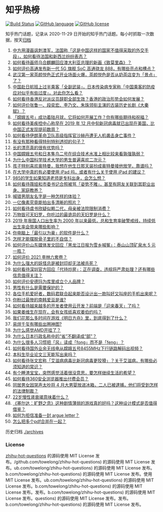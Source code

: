 # 知乎热榜
[![Build Status](https://github.com/ToWeLong/zhihu-hot-questions/workflows/CI/badge.svg)](https://github.com/ToWeLong/zhihu-hot-questions/actions)
[![GitHub language](https://img.shields.io/badge/language-golang-orange.svg)](https://golang.org/)
[![GitHub license](https://img.shields.io/github/license/ToWeLong/zhihu-hot-questions)](https://github.com/ToWeLong/zhihu-hot-questions/blob/main/LICENSE)

知乎热门话题，记录从 2020-11-29 日开始的知乎热门话题。每小时抓取一次数据，按天[归档](./archives)

<!-- BEGIN -->

1. [中方用漫画讽刺澳军，法国称「这是中国这样的国家不值得采取的外交手段」，如何看待法国和新西兰纷纷表态？](https://www.zhihu.com/question/432882362) 
1. [如何看待画师乌合麒麟回应澳大利亚总理的新画《致莫里森》？](https://www.zhihu.com/question/432890992) 
1. [如何评价高通发布新一代 5G 旗舰 SoC 高通骁龙 888，有哪些亮点和槽点？](https://www.zhihu.com/question/432911687) 
1. [武汉第一家茶颜悦色正式开业场面火爆，茶颜悦色是否从奶茶店变为「景点」了？](https://www.zhihu.com/question/432808640) 
1. [中国赴日航班上过半乘客「全副武装」，日本传染病专家称「中国乘客的防疫应对似乎有些过度」，对此你怎么看？](https://www.zhihu.com/question/432841136) 
1. [如何看待香港反对派议员辞职全部生效？香港的政治形势会如何发展？](https://www.zhihu.com/question/432850756) 
1. [如何评价张鲁一、段奕宏、李乃文、朱珠领衔主演的古装历史长剧《大秦赋》？](https://www.zhihu.com/question/432661160) 
1. [「嫦娥五号」成功着陆月球，它将如何开展工作？你有哪些期待和祝福？](https://www.zhihu.com/question/432898394) 
1. [如何看待美疾控中心称早在 2019 年 12 月中旬新冠病毒就已出现在美国，比中国正式发现提前数周？](https://www.zhihu.com/question/432821750) 
1. [如何看待伊朗革命卫队高级指挥官沙赫丹遭无人机袭击身亡事件？](https://www.zhihu.com/question/432775510) 
1. [有没有那种看得特别特别透彻的句子？](https://www.zhihu.com/question/426591942) 
1. [长的漂亮真的很有优势吗？](https://www.zhihu.com/question/301105442) 
1. [中国嫦娥五号和日本隼鸟二号在综合技术水准上相比较来看孰强孰弱？](https://www.zhihu.com/question/427321294) 
1. [为什么中国科学技术大学的男生普遍喜欢二次元？](https://www.zhihu.com/question/323780934) 
1. [孩子特别喜欢奥特曼，我想在他生日那天装扮成奥特曼接他放学，靠谱吗？](https://www.zhihu.com/question/431566638) 
1. [在大学中真的有必要使用 iPad 吗，或者有什么关于使用 iPad 的建议？](https://www.zhihu.com/question/373915793) 
1. [985的学生如果知道老师是专科出身，会怎么想？](https://www.zhihu.com/question/422724836) 
1. [如何看待薇娅和市委书记合照被骂「姿势不雅」，甚至有网友关联到其职业出身、家庭教养？](https://www.zhihu.com/question/432826037) 
1. [喊错男朋友名字是一种怎样的体验？](https://www.zhihu.com/question/360903835) 
1. [一亿像素究竟能拍出多清晰的照片？](https://www.zhihu.com/question/432727891) 
1. [如何看待虞书欣疑似赖二代，母亲被法院限制消费？](https://www.zhihu.com/question/432863444) 
1. [万物皆可天妇罗，你吃过的最诡异的天妇罗是什么？](https://www.zhihu.com/question/430736917) 
1. [2019 年我国人口出生率为 2000 年以来最低，总和生育率破警戒线，持续低出生率会带来哪些影响？](https://www.zhihu.com/question/432867545) 
1. [你电脑上「最引以为豪」的软件是什么？](https://www.zhihu.com/question/21065451) 
1. [怎样才能摆脱骨子里的不自信？](https://www.zhihu.com/question/327333707) 
1. [如何评价山东媒体发文回应「黑龙江日报为雪乡喊冤」：泰山山顶矿泉水 5 元一瓶？](https://www.zhihu.com/question/432845944) 
1. [如何评价 2021 李林六套卷？](https://www.zhihu.com/question/427777043) 
1. [为什么强大的妖怪总是被封印却无法被杀死？](https://www.zhihu.com/question/41971858) 
1. [如何看待深圳官方回应「代持炒房」：正在调查，违规将严肃处理？还有哪些信息值得关注？](https://www.zhihu.com/question/432730072) 
1. [如何评价安德玛为库里成立个人品牌？](https://www.zhihu.com/question/432776997) 
1. [男性有什么是需要保护的？](https://www.zhihu.com/question/432288333) 
1. [各位手机爱好者，数码君联合起来能否设计出一款叫好又叫座的手机出来呢？](https://www.zhihu.com/question/431349954) 
1. [你粉过最惨的南韩爱豆是谁?](https://www.zhihu.com/question/355278781) 
1. [如何看待越来越多的开发者使用云开发？前端是「迎来春天」了吗？](https://www.zhihu.com/question/432866760) 
1. [如果姜维生在现在，会有女孩纸喜欢姜伯约吗？](https://www.zhihu.com/question/432615902) 
1. [我们花那么多时间在游戏《明日方舟》里，到底得到了什么？](https://www.zhihu.com/question/432099890) 
1. [易烊千玺有哪些出圈神图?](https://www.zhihu.com/question/408938059) 
1. [为什么感觉AMD开挂了？](https://www.zhihu.com/question/427829019) 
1. [为什么日本行政名称中的“省”不翻译成“部”？](https://www.zhihu.com/question/59036130) 
1. [为什么很多人习惯把「风」读成「fong」而不是「feng」？](https://www.zhihu.com/question/20493313) 
1. [如何看待国外业余无线电从嫦娥五号8455MHz下行链路解码出视频？](https://www.zhihu.com/question/432024687) 
1. [本科生毕业论文三天能写出来吗？](https://www.zhihu.com/question/318584992) 
1. [如何看待张文宏称「艾滋病病毒比新冠病毒更狡猾」？关于艾滋病，有哪些必须知道的常识？](https://www.zhihu.com/question/432790701) 
1. [有个睡渣宝宝，突然感觉活着很没意思，要怎样继续生活的希望？](https://www.zhihu.com/question/429845889) 
1. [如何看待360安全浏览器推出付费会员？](https://www.zhihu.com/question/432401549) 
1. [同居男女因哭声太吵将 4 月大男婴放进冰箱，二人已被逮捕，他们将受到怎样的法律制裁？](https://www.zhihu.com/question/432805793) 
1. [22岁慢性肾衰竭意味着什么？](https://www.zhihu.com/question/27569661) 
1. [《塞尔达：旷野之息》这种剧情薄弱的游戏真的好吗？这种设计模式是否值得借鉴？](https://www.zhihu.com/question/327476982) 
1. [如何为拒信准备一封 argue letter？](https://www.zhihu.com/question/48472345) 
1. [怎么把多个pdf合并在一起？](https://www.zhihu.com/question/30370121) 

<!-- END -->


历史归档 [./archives](./archives)

### License

[zhihu-hot-questions](https://github.com/towelong/zhihu-hot-questions) 的源码使用 MIT License 发布。/github.com/towelong/zhihu-hot-questions) 的源码使用 MIT License 发布。ub.com/towelong/zhihu-hot-questions) 的源码使用 MIT License 发布。b.com/towelong/zhihu-hot-questions) 的源码使用 MIT License 发布。使用 MIT License 发布。ub.com/towelong/zhihu-hot-questions) 的源码使用 MIT License 发布。b.com/towelong/zhihu-hot-questions) 的源码使用 MIT License 发布。发布。b.com/towelong/zhihu-hot-questions) 的源码使用 MIT License 发布。questions) 的源码使用 MIT License 发布。发布。b.com/towelong/zhihu-hot-questions) 的源码使用 MIT License 发布。